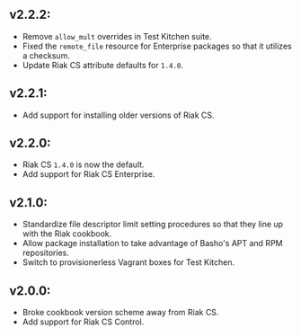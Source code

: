 ## v2.2.2:

* Remove `allow_mult` overrides in Test Kitchen suite.
* Fixed the `remote_file` resource for Enterprise packages so that it utilizes
  a checksum.
* Update Riak CS attribute defaults for `1.4.0`.

## v2.2.1:

* Add support for installing older versions of Riak CS.

## v2.2.0:

* Riak CS `1.4.0` is now the default.
* Add support for Riak CS Enterprise.

## v2.1.0:

* Standardize file descriptor limit setting procedures so that they line up
  with the Riak cookbook.
* Allow package installation to take advantage of Basho's APT and RPM
  repositories.
* Switch to provisionerless Vagrant boxes for Test Kitchen.

## v2.0.0:

* Broke cookbook version scheme away from Riak CS.
* Add support for Riak CS Control.
